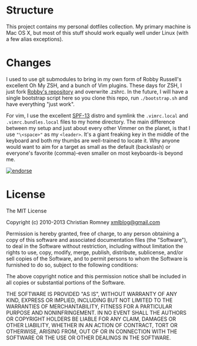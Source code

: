 Structure
=========

This project contains my personal dotfiles collection. My primary machine is Mac OS X,
but most of this stuff should work equally well under Linux (with a few alias exceptions).

Changes
=======

I used to use git submodules to bring in my own form of Robby Russell's excellent
Oh My ZSH, and a bunch of Vim plugins. These days for ZSH, I just fork [ Robby's
repository](https://github.com/robbyrussell/oh-my-zsh) and overwrite .zshrc.
In the future, I will have a single bootstrap script here so you clone this repo,
run ```./bootstrap.sh``` and have everything "just work".

For vim, I use the excellent [SPF-13](http://vim.spf13.com/) distro and
symlink the ```.vimrc.local``` and ```.vimrc.bundles.local``` files to my
home directory. The main difference between my setup and just about every other
Vimmer on the planet, is that I use ```"\<space>"``` as my ```<leader>```.
It's a giant freaking key in the middle of the keyboard and both my thumbs are
well-trained to locate it. Why anyone would want to aim for a target as small as
the default (backslash) or everyone's favorite (comma)-even smaller on most keyboards-is beyond me.


[![endorse](http://api.coderwall.com/xmlblog/endorsecount.png)](http://coderwall.com/xmlblog)

License
=======

The MIT License

Copyright (c) 2010-2013 Christian Romney <xmlblog@gmail.com>

Permission is hereby granted, free of charge, to any person obtaining a copy
of this software and associated documentation files (the "Software"), to deal
in the Software without restriction, including without limitation the rights
to use, copy, modify, merge, publish, distribute, sublicense, and/or sell
copies of the Software, and to permit persons to whom the Software is
furnished to do so, subject to the following conditions:

The above copyright notice and this permission notice shall be included in
all copies or substantial portions of the Software.

THE SOFTWARE IS PROVIDED "AS IS", WITHOUT WARRANTY OF ANY KIND, EXPRESS OR
IMPLIED, INCLUDING BUT NOT LIMITED TO THE WARRANTIES OF MERCHANTABILITY,
FITNESS FOR A PARTICULAR PURPOSE AND NONINFRINGEMENT. IN NO EVENT SHALL THE
AUTHORS OR COPYRIGHT HOLDERS BE LIABLE FOR ANY CLAIM, DAMAGES OR OTHER
LIABILITY, WHETHER IN AN ACTION OF CONTRACT, TORT OR OTHERWISE, ARISING FROM,
OUT OF OR IN CONNECTION WITH THE SOFTWARE OR THE USE OR OTHER DEALINGS IN
THE SOFTWARE.
